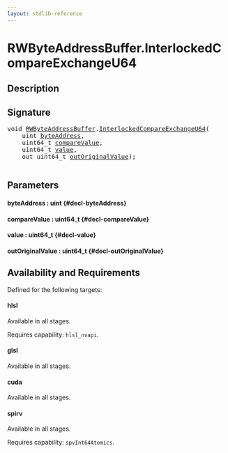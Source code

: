 ```yaml
---
layout: stdlib-reference
---
```


# RWByteAddressBuffer\.InterlockedCompareExchangeU64

## Description





## Signature 

<pre>
<span class="code_keyword">void</span> <a href="/stdlib-reference/types/RWByteAddressBuffer/index" class="code_type">RWByteAddressBuffer</a>.<a href="/stdlib-reference/types/RWByteAddressBuffer/InterlockedCompareExchangeU64">InterlockedCompareExchangeU64</a>(
    <span class="code_keyword">uint</span> <a href="/stdlib-reference/types/RWByteAddressBuffer/InterlockedCompareExchangeU64#decl-byteAddress" class="code_param">byteAddress</a>,
    uint64_t <a href="/stdlib-reference/types/RWByteAddressBuffer/InterlockedCompareExchangeU64#decl-compareValue" class="code_param">compareValue</a>,
    uint64_t <a href="/stdlib-reference/types/RWByteAddressBuffer/InterlockedCompareExchangeU64#decl-value" class="code_param">value</a>,
    <span class="code_keyword">out</span> uint64_t <a href="/stdlib-reference/types/RWByteAddressBuffer/InterlockedCompareExchangeU64#decl-outOriginalValue" class="code_param">outOriginalValue</a>);

</pre>

## Parameters

#### byteAddress  : uint {#decl-byteAddress}
#### compareValue  : uint64\_t {#decl-compareValue}
#### value  : uint64\_t {#decl-value}
#### outOriginalValue  : uint64\_t {#decl-outOriginalValue}

## Availability and Requirements

Defined for the following targets:

#### hlsl
Available in all stages.

Requires capability: `hlsl_nvapi`.
#### glsl
Available in all stages.

#### cuda
Available in all stages.

#### spirv
Available in all stages.

Requires capability: `spvInt64Atomics`.


